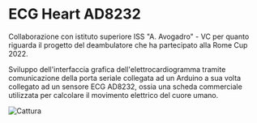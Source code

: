 # ECG Heart AD8232

Collaborazione con istituto superiore ISS "A. Avogadro" - VC per quanto riguarda il progetto del deambulatore che ha partecipato alla Rome Cup 2022. 

Sviluppo dell'interfaccia grafica dell'elettrocardiogramma tramite comunicazione della porta seriale collegata ad un Arduino a sua volta collegato ad un sensore ECG 
AD8232, ossia una scheda commerciale utilizzata per calcolare il movimento elettrico del cuore umano.

![Cattura](https://github.com/NicoVMari/ECG_Heart_AD8232/assets/96552280/c151ddff-3a84-4def-b261-46a440e4a259)
